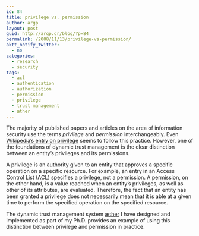 ```yaml
---
id: 84
title: privilege vs. permission
author: argp
layout: post
guid: http://argp.gr/blog/?p=84
permalink: /2008/11/13/privilege-vs-permission/
aktt_notify_twitter:
  - no
categories:
  - research
  - security
tags:
  - acl
  - authentication
  - authorization
  - permission
  - privilege
  - trust management
  - æther
---
```

The majority of published papers and articles on the area of information security use the terms *privilege* and *permission* interchangeably. Even [Wikipedia&#8217;s entry on privilege][1] seems to follow this practice. However, one of the foundations of dynamic trust management is the clear distinction between an entity&#8217;s privileges and its permissions.

A privilege is an authority given to an entity that approves a specific operation on a specific resource. For example, an entry in an Access Control List (ACL) specifies a privilege, not a permission. A permission, on the other hand, is a value reached when an entity&#8217;s privileges, as well as other of its attributes, are evaluated. Therefore, the fact that an entity has been granted a privilege does not necessarily mean that it is able at a given time to perform the specified operation on the specified resource.

The dynamic trust management system [&aelig;ther][2] I have designed and implemented as part of my Ph.D. provides an example of using this distinction between privilege and permission in practice.

 [1]: http://en.wikipedia.org/wiki/Privilege_(computer_science)
 [2]: http://www.mee.tcd.ie/~ledoyle/EMERGINGNETWORKS/pages/aether.htm